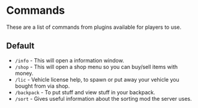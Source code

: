 # Commands
These are a list of commands from plugins available for players to use.

## Default
* ``/info`` - This will open a information window.
* ``/shop`` - This will open a shop menu so you can buy/sell items with money.
* ``/lic`` - Vehicle license help, to spawn or put away your vehicle you bought from via shop.
* ``/backpack`` - To put stuff and view stuff in your backpack.
* ``/sort`` - Gives useful information about the sorting mod the server uses.
